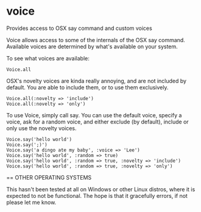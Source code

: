 voice
=====

Provides access to OSX say command and custom voices

Voice allows access to some of the internals of the OSX say command. Available voices are determined by what's available on your system.

To see what voices are available:

    Voice.all

OSX's novelty voices are kinda really annoying, and are not included by default. You are able to include them, or to use them exclusively.

    Voice.all(:novelty => 'include')
    Voice.all(:novelty => 'only')

To use Voice, simply call say. You can use the default voice, specify a voice, ask for a random voice, and either exclude (by default), include or only use the novelty voices.

    Voice.say('hello world')
    Voice.say(';)')
    Voice.say('a dingo ate my baby', :voice => 'Lee')
    Voice.say('hello world', :random => true)
    Voice.say('hello world', :random => true, :novelty => 'include')
    Voice.say('hello world', :random => true, :novelty => 'only')


== OTHER OPERATING SYSTEMS

This hasn't been tested at all on Windows or other Linux distros, where it is expected to not be functional. The hope is that it gracefully errors, if not please let me know.
